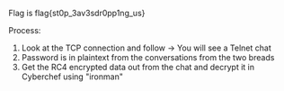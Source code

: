 Flag is flag{st0p_3av3sdr0pp1ng_us}

Process:
1. Look at the TCP connection and follow -> You will see a Telnet chat
2. Password is in plaintext from the conversations from the two breads
3. Get the RC4 encrypted data out from the chat and decrypt it in Cyberchef using "ironman"
